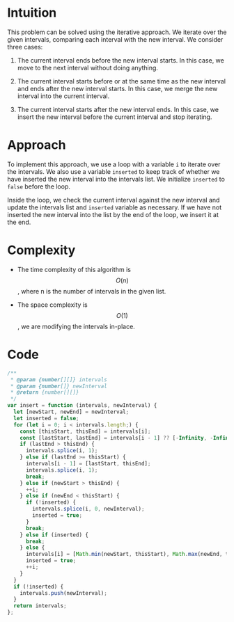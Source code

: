 # Intuition
This problem can be solved using the iterative approach. We iterate over the given intervals, comparing each interval with the new interval. We consider three cases:

1.  The current interval ends before the new interval starts. In this case, we move to the next interval without doing anything.
    
2.  The current interval starts before or at the same time as the new interval and ends after the new interval starts. In this case, we merge the new interval into the current interval.
    
3.  The current interval starts after the new interval ends. In this case, we insert the new interval before the current interval and stop iterating.
    
# Approach
To implement this approach, we use a loop with a variable `i` to iterate over the intervals. We also use a variable `inserted` to keep track of whether we have inserted the new interval into the intervals list. We initialize `inserted` to `false` before the loop.

Inside the loop, we check the current interval against the new interval and update the intervals list and `inserted` variable as necessary. If we have not inserted the new interval into the list by the end of the loop, we insert it at the end.

# Complexity
- The time complexity of this algorithm is $$O(n)$$, where n is the number of intervals in the given list.

- The space complexity is $$O(1)$$, we are modifying the intervals in-place.

# Code
```js
/**
 * @param {number[][]} intervals
 * @param {number[]} newInterval
 * @return {number[][]}
 */
var insert = function (intervals, newInterval) {
  let [newStart, newEnd] = newInterval;
  let inserted = false;
  for (let i = 0; i < intervals.length;) {
    const [thisStart, thisEnd] = intervals[i];
    const [lastStart, lastEnd] = intervals[i - 1] ?? [-Infinity, -Infinity];
    if (lastEnd > thisEnd) {
      intervals.splice(i, 1);
    } else if (lastEnd >= thisStart) {
      intervals[i - 1] = [lastStart, thisEnd];
      intervals.splice(i, 1);
      break;
    } else if (newStart > thisEnd) {
      ++i;
    } else if (newEnd < thisStart) {
      if (!inserted) {
        intervals.splice(i, 0, newInterval);
        inserted = true;
      }
      break;
    } else if (inserted) {
      break;
    } else {
      intervals[i] = [Math.min(newStart, thisStart), Math.max(newEnd, thisEnd)];
      inserted = true;
      ++i;
    }
  }
  if (!inserted) {
    intervals.push(newInterval);
  }
  return intervals;
};
```